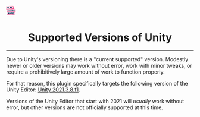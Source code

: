 <a href="/readme.md"><img src="/docs/images/PlayEveryWareLogo.gif" alt="README.md" width="5%"/></a>

# <div align="center">Supported Versions of Unity</div>
---

Due to Unity's versioning there is a "current supported" version. Modestly newer or older versions may work without error, work with minor tweaks, or require a prohibitively large amount of work to function properly.

For that reason, this plugin specifically targets the following version of the Unity Editor: [Unity 2021.3.8.f1](https://unity.com/releases/editor/whats-new/2021.3.8).

Versions of the Unity Editor that start with 2021 will _usually_ work without error, but other versions are not officially supported at this time.